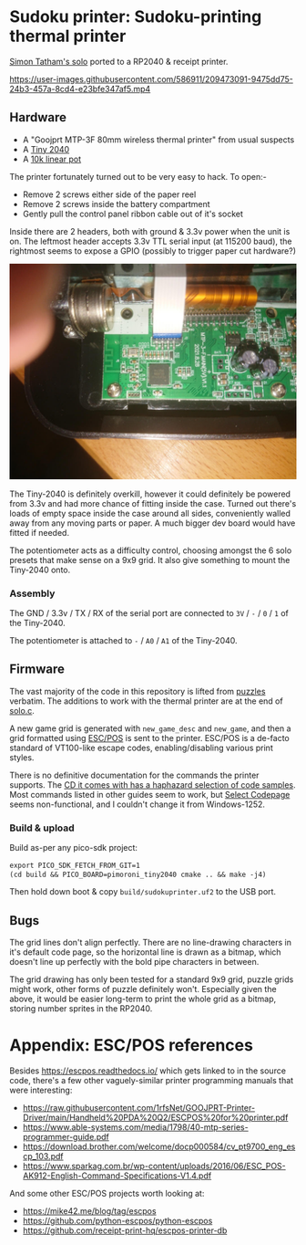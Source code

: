 # Sudoku printer: Sudoku-printing thermal printer

[Simon Tatham's solo](https://www.chiark.greenend.org.uk/~sgtatham/puzzles/js/solo.html)
ported to a RP2040 & receipt printer.

https://user-images.githubusercontent.com/586911/209473091-9475dd75-24b3-457a-8cd4-e23bfe347af5.mp4

## Hardware

* A "Goojprt MTP-3F 80mm wireless thermal printer" from usual suspects
* A [Tiny 2040](https://shop.pimoroni.com/products/tiny-2040)
* A [10k linear pot](https://uk.rs-online.com/web/p/potentiometers/5220439)

The printer fortunately turned out to be very easy to hack. To open:-

* Remove 2 screws either side of the paper reel
* Remove 2 screws inside the battery compartment
* Gently pull the control panel ribbon cable out of it's socket

Inside there are 2 headers, both with ground & 3.3v power when the unit is on.
The leftmost header accepts 3.3v TTL serial input (at 115200 baud), the
rightmost seems to expose a GPIO (possibly to trigger paper cut hardware?)

![Goojprt thermal printer PCB](doc/internal-pcb.jpg)

The Tiny-2040 is definitely overkill, however it could definitely be powered
from 3.3v and had more chance of fitting inside the case. Turned out there's
loads of empty space inside the case around all sides, conveniently walled away
from any moving parts or paper. A much bigger dev board would have fitted if
needed.

The potentiometer acts as a difficulty control, choosing amongst the 6 solo
presets that make sense on a 9x9 grid. It also give something to mount the
Tiny-2040 onto.

### Assembly

The GND / 3.3v / TX / RX of the serial port are connected to ``3V`` / ``-`` / ``0`` / ``1`` of the Tiny-2040.

The potentiometer is attached to ``-`` / ``A0`` / ``A1`` of the Tiny-2040.

## Firmware

The vast majority of the code in this repository is lifted from [puzzles](https://git.tartarus.org/simon/puzzles.git) verbatim.
The additions to work with the thermal printer are at the end of [solo.c](solo.c#L4589-L4789).

A new game grid is generated with ``new_game_desc`` and ``new_game``, and then
a grid formatted using [ESC/POS](https://escpos.readthedocs.io/) is sent to the
printer. ESC/POS is a de-facto standard of VT100-like escape codes, enabling/disabling
various print styles.

There is no definitive documentation for the commands the printer
supports. The [CD it comes with has a haphazard selection of code samples](https://github.com/1rfsNet/GOOJPRT-Printer-Driver).
Most commands listed in other guides seem to work, but [Select Codepage](https://escpos.readthedocs.io/en/latest/font_cmds.html#select-codepage-1c-7d-26-rel)
seems non-functional, and I couldn't change it from Windows-1252.

### Build & upload

Build as-per any pico-sdk project:

```
export PICO_SDK_FETCH_FROM_GIT=1
(cd build && PICO_BOARD=pimoroni_tiny2040 cmake .. && make -j4)
```

Then hold down boot & copy ``build/sudokuprinter.uf2`` to the USB port.

## Bugs

The grid lines don't align perfectly. There are no line-drawing characters in
it's default code page, so the horizontal line is drawn as a bitmap, which
doesn't line up perfectly with the bold pipe characters in between.

The grid drawing has only been tested for a standard 9x9 grid, puzzle grids
might work, other forms of puzzle definitely won't. Especially given the above,
it would be easier long-term to print the whole grid as a bitmap, storing
number sprites in the RP2040.

# Appendix: ESC/POS references

Besides https://escpos.readthedocs.io/ which gets linked to in the source code, there's a few other vaguely-similar
printer programming manuals that were interesting:

* https://raw.githubusercontent.com/1rfsNet/GOOJPRT-Printer-Driver/main/Handheld%20PDA%20Q2/ESCPOS%20for%20printer.pdf
* https://www.able-systems.com/media/1798/40-mtp-series-programmer-guide.pdf
* https://download.brother.com/welcome/docp000584/cv_pt9700_eng_escp_103.pdf
* https://www.sparkag.com.br/wp-content/uploads/2016/06/ESC_POS-AK912-English-Command-Specifications-V1.4.pdf

And some other ESC/POS projects worth looking at:

* https://mike42.me/blog/tag/escpos
* https://github.com/python-escpos/python-escpos
* https://github.com/receipt-print-hq/escpos-printer-db
